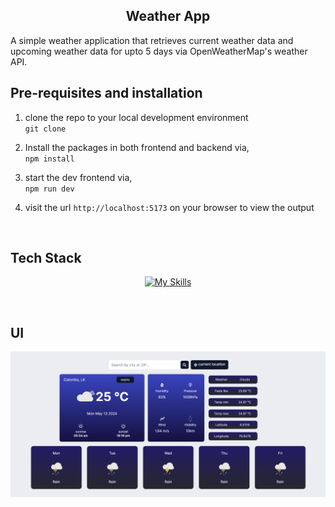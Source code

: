 <center>

## Weather App

</center>

A simple weather application that retrieves current weather data and upcoming weather data for upto 5 days via OpenWeatherMap's weather API.

## Pre-requisites and installation

1. clone the repo to your local development environment<br />
   `git clone `

2. Install the packages in both frontend and backend via, <br />
   `npm install`

3. start the dev frontend via, <br />
   `npm run dev`

4. visit the url `http://localhost:5173` on your browser to view the output

<br />

## Tech Stack

<center>

[![My Skills](https://skillicons.dev/icons?i=js,react,tailwind,vite)](https://skillicons.dev)

</center>
<br />

## UI

<img src="./src//assets//readme/UI-weatherApp.png">

<br />
